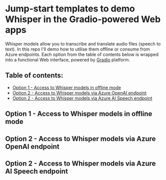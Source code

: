 # Jump-start templates to demo Whisper in the Gradio-powered Web apps
Whisper models allow you to transcribe and translate audio files (speech to text). In this repo I'll demo how to utilise them offline or consume from Azure endpoints. Each option from the table of contents below is wrapped into a functional Web interface, powered by [Gradio](https://www.gradio.app/) platform.

## Table of contents:
- [Option 1 - Access to Whisper models in offline mode](https://github.com/LazaUK/IndustrySolutions-WindFarm#step-1---setup-azure-digital-twins)
- [Option 2 - Access to Whisper models via Azure OpenAI endpoint](https://github.com/LazaUK/IndustrySolutions-WindFarm#step-2---setup-azure-iot-hub)
- [Option 2 - Access to Whisper models via Azure AI Speech endpoint](https://github.com/LazaUK/IndustrySolutions-WindFarm#step-3---deploy-azure-function)

## Option 1 - Access to Whisper models in offline mode

## Option 2 - Access to Whisper models via Azure OpenAI endpoint

## Option 2 - Access to Whisper models via Azure AI Speech endpoint
